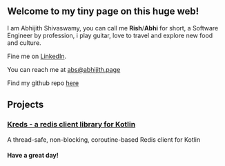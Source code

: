 ## Welcome to my tiny page on this huge web!

I am Abhijith Shivaswamy, you can call me **Rish**/**Abhi** for short, a Software Engineer by profession, i play guitar, love to travel and explore new food and culture.

Fine me on [LinkedIn](https://www.linkedin.com/in/abhijith-shivaswamy/).

You can reach me at <abs@abhijith.page>

Find my github repo [here](https://github.com/crackthecodeabhi)

## Projects

### [Kreds - a redis client library for Kotlin](https://crackthecodeabhi.github.io/kreds)

A thread-safe, non-blocking, coroutine-based Redis client for Kotlin 




#### Have a great day!
